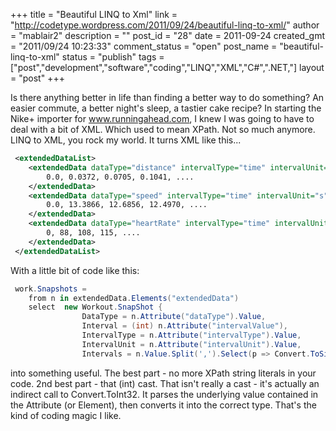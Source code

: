+++
title = "Beautiful LINQ to Xml"
link = "http://codetype.wordpress.com/2011/09/24/beautiful-linq-to-xml/"
author = "mablair2"
description = ""
post_id = "28"
date = 2011-09-24
created_gmt = "2011/09/24 10:23:33"
comment_status = "open"
post_name = "beautiful-linq-to-xml"
status = "publish"
tags = ["post","development","software","coding","LINQ","XML","C#",".NET,"]
layout = "post"
+++

Is there anything better in life than finding a better way to do something? An easier commute, a better night's sleep, a tastier cake recipe? In starting the Nike+ importer for www.runningahead.com, I knew I was going to have to deal with a bit of XML. Which used to mean XPath. Not so much anymore. LINQ to XML, you rock my world. It turns XML like this...
``` xml
 <extendedDataList>
 	<extendedData dataType="distance" intervalType="time" intervalUnit="s" intervalValue="10">
 		0.0, 0.0372, 0.0705, 0.1041, ....
 	</extendedData>
 	<extendedData dataType="speed" intervalType="time" intervalUnit="s" intervalValue="10">
 		0.0, 13.3866, 12.6856, 12.4970, ....
 	</extendedData>
 	<extendedData dataType="heartRate" intervalType="time" intervalUnit="s" intervalValue="10">
 		0, 88, 108, 115, ....
 	</extendedData>
 </extendedDataList>
```

 With a little bit of code like this:
``` cs
 work.Snapshots =
 	from n in extendedData.Elements("extendedData")
 	select 	new Workout.SnapShot {
 				DataType = n.Attribute("dataType").Value,
 				Interval = (int) n.Attribute("intervalValue"),
 				IntervalType = n.Attribute("intervalType").Value,
 				IntervalUnit = n.Attribute("intervalUnit").Value,
 				Intervals = n.Value.Split(',').Select(p => Convert.ToSingle(p.Trim())) };
```

 into something useful. The best part - no more XPath string literals in your code. 2nd best part - that (int) cast. That isn't really a cast - it's actually an indirect call to Convert.ToInt32. It parses the underlying value contained in the Attribute (or Element), then converts it into the correct type. That's the kind of coding magic I like.
